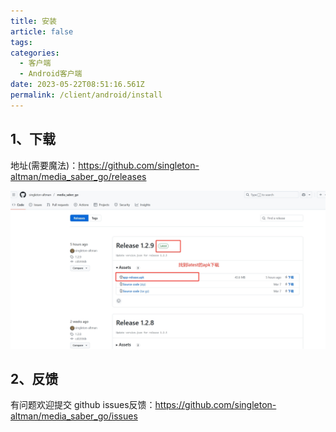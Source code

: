 ```yaml
---
title: 安装
article: false
tags:
categories: 
  - 客户端
  - Android客户端
date: 2023-05-22T08:51:16.561Z
permalink: /client/android/install
---
```

## 1、下载

地址(需要魔法)：<https://github.com/singleton-altman/media_saber_go/releases>


![img](./images/0101.png)

## 2、反馈

有问题欢迎提交 github issues反馈：<https://github.com/singleton-altman/media_saber_go/issues>


